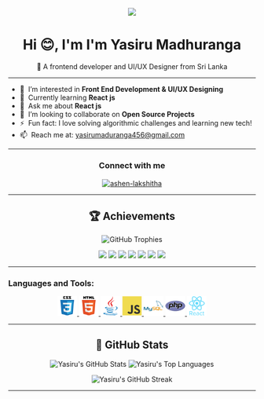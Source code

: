 <!--
This special README appears on your GitHub profile.
To enable it:
1) Create a new public repo named exactly your username: `ashensilva12`
2) Add this file at the root as `README.md`
3) Commit and push
-->

<!-- Banner Section -->
<p align="center">
  <img src="https://raw.githubusercontent.com/7oSkaaa/7oSkaaa/refs/heads/main/Images/about_me.gif" width="120"/>
</p>

<h1 align="center">Hi 😊, I'm I'm Yasiru Madhuranga</h1>
<p align="center">
  🚀 A frontend developer and UI/UX Designer from Sri Lanka
</p>

---

<!-- About Me Section -->
- 👀 &nbsp;I’m interested in **Front End Development & UI/UX Designing**
- 🌱 &nbsp;Currently learning **React js**
- 💬 &nbsp;Ask me about **React js**
- 🤝 &nbsp;I’m looking to collaborate on **Open Source Projects**
- ⚡ &nbsp;Fun fact: I love solving algorithmic challenges and learning new tech!
- 📫 &nbsp;Reach me at: <a href="mailto:yasirumaduranga456@gmail.com">yasirumaduranga456@gmail.com</a>

---
<!-- Connect With Me Section -->
<h3 align="center">Connect with me</h3>
<p align="center">
  <a href="https://www.linkedin.com/in/yasiru-maduranga-268395313/" target="blank">
    <img align="center" src="https://raw.githubusercontent.com/rahuldkjain/github-profile-readme-generator/master/src/images/icons/Social/linked-in-alt.svg" alt="ashen-lakshitha" height="30" width="40" />
  </a>
 
</p>

---
<!-- Achievements Section -->
<h2 align="center">🏆 Achievements</h2>

<p align="center">
  <img src="https://github-profile-trophy.vercel.app/?username=yasirumadhuranga&theme=flat&no-bg=true&margin-w=10&column=8" alt="GitHub Trophies" />
</p>

<!-- Custom Trophy-style Badges (optional, edit points as needed) -->
<p align="center">
  <img src="https://img.shields.io/badge/Commits-627pt-blue?style=for-the-badge&logo=github" />
  <img src="https://img.shields.io/badge/PRs-35pt-brightgreen?style=for-the-badge&logo=github" />
  <img src="https://img.shields.io/badge/Stars-10pt-yellow?style=for-the-badge&logo=github" />
  <img src="https://img.shields.io/badge/Issues-16pt-orange?style=for-the-badge&logo=github" />
  <img src="https://img.shields.io/badge/Repos-17pt-pink?style=for-the-badge&logo=github" />
  <img src="https://img.shields.io/badge/Followers-1pt-lightgrey?style=for-the-badge&logo=github" />
  <img src="https://img.shields.io/badge/Experience-Newbie-blueviolet?style=for-the-badge&logo=github" />
</p>

---
<!-- Languages & Tools Section -->

<h3 align="left">Languages and Tools:</h3>
<p align="center"> <a href="https://www.w3schools.com/css/" target="_blank" rel="noreferrer"> <img src="https://raw.githubusercontent.com/devicons/devicon/master/icons/css3/css3-original-wordmark.svg" alt="css3" width="40" height="40"/> </a> <a href="https://www.w3.org/html/" target="_blank" rel="noreferrer"> <img src="https://raw.githubusercontent.com/devicons/devicon/master/icons/html5/html5-original-wordmark.svg" alt="html5" width="40" height="40"/> </a> <a href="https://www.java.com" target="_blank" rel="noreferrer"> <img src="https://raw.githubusercontent.com/devicons/devicon/master/icons/java/java-original.svg" alt="java" width="40" height="40"/> </a> <a href="https://developer.mozilla.org/en-US/docs/Web/JavaScript" target="_blank" rel="noreferrer"> <img src="https://raw.githubusercontent.com/devicons/devicon/master/icons/javascript/javascript-original.svg" alt="javascript" width="40" height="40"/> </a> <a href="https://www.mysql.com/" target="_blank" rel="noreferrer"> <img src="https://raw.githubusercontent.com/devicons/devicon/master/icons/mysql/mysql-original-wordmark.svg" alt="mysql" width="40" height="40"/> </a> <a href="https://www.php.net" target="_blank" rel="noreferrer"> <img src="https://raw.githubusercontent.com/devicons/devicon/master/icons/php/php-original.svg" alt="php" width="40" height="40"/> </a> <a href="https://reactjs.org/" target="_blank" rel="noreferrer"> <img src="https://raw.githubusercontent.com/devicons/devicon/master/icons/react/react-original-wordmark.svg" alt="react" width="40" height="40"/> </a> </p>

---
<!-- GitHub Stats Section -->
<h2 align="center">🚀 GitHub Stats</h2>

<p align="center">
  <img height="170" src="https://github-readme-stats.vercel.app/api?username=yasirumadhuranga&show_icons=true&hide_title=true&hide_border=true&theme=radical" alt="Yasiru's GitHub Stats" />
  <img height="170" src="https://github-readme-stats.vercel.app/api/top-langs/?username=yasirumadhuranga&layout=compact&hide_border=true&theme=radical" alt="Yasiru's Top Languages" />
</p>

<p align="center">
  <img src="https://github-readme-streak-stats.herokuapp.com/?user=yasirumadhuranga&hide_border=true&theme=radical" alt="Yasiru's GitHub Streak"/>
</p>

---



